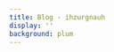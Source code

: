 ```yaml
---
title: Blog - ihzurgnauh
display: ''
background: plum
---
```


<SubNav />

<ListPosts only-date type="post" />
